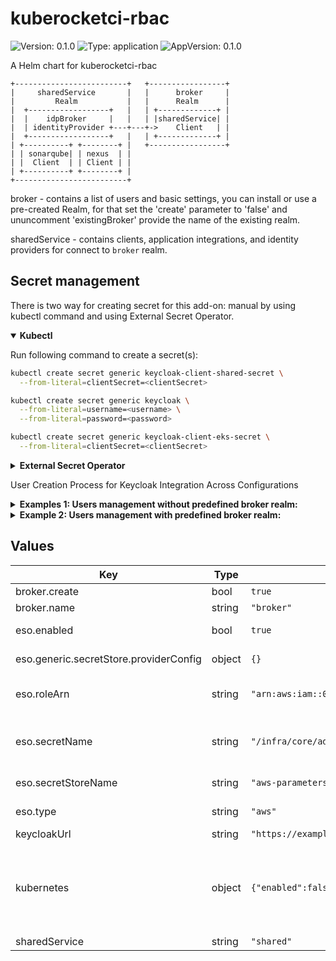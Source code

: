 # kuberocketci-rbac

![Version: 0.1.0](https://img.shields.io/badge/Version-0.1.0-informational?style=flat-square) ![Type: application](https://img.shields.io/badge/Type-application-informational?style=flat-square) ![AppVersion: 0.1.0](https://img.shields.io/badge/AppVersion-0.1.0-informational?style=flat-square)

A Helm chart for kuberocketci-rbac

```
+-------------------------+   +-----------------+
|     sharedService       |   |      broker     |
|         Realm           |   |      Realm      |
|  +------------------+   |   | +-------------+ |
|  |    idpBroker     |   |   | |sharedService| |
|  | identityProvider +---+---+->    Client   | |
|  +------------------+   |   | +-------------+ |
| +----------+ +--------+ |   +-----------------+
| | sonarqube| | nexus  | |
| |  Client  | | Client | |
| +----------+ +--------+ |
+-------------------------+
```

broker - contains a list of users and basic settings, you can install or use a pre-created Realm, for that set the 'create' parameter to 'false' and ununcomment 'existingBroker' provide the name of the existing realm.

sharedService - contains clients, application integrations, and identity providers for connect to `broker` realm.

## Secret management

There is two way for creating secret for this add-on: manual by using kubectl command and using External Secret Operator.

<details open>
<summary><b>Kubectl</b></summary>

Run following command to create a secret(s):
```bash
kubectl create secret generic keycloak-client-shared-secret \
  --from-literal=clientSecret=<clientSecret>
```

```bash
kubectl create secret generic keycloak \
  --from-literal=username=<username> \
  --from-literal=password=<password>
```

```bash
kubectl create secret generic keycloak-client-eks-secret \
  --from-literal=clientSecret=<clientSecret>
```

</details>

<details>
<summary><b>External Secret Operator</b></summary>

Update [values.yaml](values.yaml) to enable ESO:

```yaml
eso:
  # -- Install components of the ESO.
  enabled: true
```

AWS Parameter Store structure:

```json
{
  "keycloak-client-shared-secret":
    {
      "clientSecret": "<clientSecret>",
    },
  "keycloak":
    {
      "username": "<username>",
      "password": "<password>"
    },
  "keycloak-client-eks-secret":
    {
      "clientSecret": "<client>"
    }
}
```

</details>

User Creation Process for Keycloak Integration Across Configurations

<details>
<summary><b>Examples 1: Users management without predefined broker realm:</b></summary>

```
broker:
  # Create the broker realm with corresponding resources.
  create: true
  # If broker create parameter set to false operator create only a client for connection as Identity Provider,
  # in this case be sure you define correct Realm name.
  name: "broker"

# Realm creating for connecting and managing shared services clients, such as Nexus, Sonar, DefectDojo, etc.
sharedService: "shared"
```

Step-by-Step Guide to onboarding User:

Step 1: Create a New User in the `broker` Realm:
1. Go to the `broker` Realm.
2. Navigate `Users` tab and click `Add User` button.
3. Enter the following details:
  * Username: A unique `username` (e.g., `developer123`).
  * Email: The user's `email address` (e.g., `developer@example.com`).
  * First Name: The user's `first name` (e.g., `John`).
  * Last Name: The user's `last name` (e.g., `Doe`).
4. Click Save to save the user's details.
5. Go to the `Credentials` tab:
  * Click `Set Password` button.
  * Enter the new password twice.
    Note: If the password is fixed, toggle the Temporary switch to Off.
(Otherwise, the user will be prompted to change the password upon their first login).
6. Go to the Details tab:
   Copy the `User ID` and `Username`. These values will be required for the next step.

Step 2: Link the User in the `shared` Realm
1. Go to the `shared` Realm.
2. Open `Users` tab and click `Add User` button.
3. Set the same `username` from `step 1.3`.
4. Click Save to create the user.
5. Open the newly created user, go to the `Identity Provider` Links tab:
   Provide the following details from the `step 1.6`:
   * User ID: The `ID` of user copied from the Details tab in the `broker` Realm.
   * Username: The `Username` of user copied from the Details tab in the `broker` Realm.
   * Click `Link` to complete the association.

Step 3: Assign Groups to the User in the `shared` Realm
  - Open the user in the `shared` Realm.
  - Go to the `Groups` tab.
  - Click `Join Group`.
  - Select the `Developer` group and confirm the selection.

Step 4: Assign Roles to the User in the `shared` Realm
  - Go to the Role Mappings tab.
  - In the Available Roles section, select the roles required for the user (e.g., `sonar-developers`).
  - Click Assign to apply the roles.

Result: The user will now be able to:

- Access resources assigned to the `Developer` group.
- Log in to SonarQube with the `sonar-developers` role.

For more details on permissions and the platform's authentication model, refer to the documentation:
[KuberocketCI Documentation — Platform Authentication Model](https://docs.kuberocketci.io/docs/operator-guide/auth/platform-auth-model/)

</details>

<details>
<summary><b>Example 2: Users management with predefined broker realm:</b></summary>

```
broker:
  # Create the broker realm with corresponding resources.
  create: false
  # If broker create parameter set to false operator create only a client for connection as Identity Provider,
  # in this case be sure you define correct Realm name.

existingBroker: "project-realm"

sharedService: "shared"
```

Step-by-Step Guide to onboarding User:

(Optional step) if user does not exist in `project-broker` Realm:

1. Go to the `project-broker` Realm.
2. Navigate `Users` tab and click `Add User` button.
3. Enter the following details:
  * Username: A unique `username` (e.g., `developer123`).
  * Email: The user's `email address` (e.g., `developer@example.com`).
  * First Name: The user's `first name` (e.g., `John`).
  * Last Name: The user's `last name` (e.g., `Doe`).
4. Click Save to save the user's details.

Step 1: Copy `username` and `ID` from existing `project-broker` Realm:
1. Go to the `project-broker` Realm.
2. Select `Users` tab.
3. Enter the following details:
4. Go to the Details tab:
   Copy the `User ID` and `Username`. These values will be required for the next step.

Step 2: Link the User in the `shared` Realm
1. Go to the `shared` Realm.
2. Navigate `Users` tab and click `Add User` button.
3. Set the same `username` from `step 1.3`.
4. Click Save to create the user.
5. Open the newly created user, go to the `Identity Provider` Links tab:
   Provide the following details from the `step 1.4`:
   * User ID: The `ID` of user copied from the Details tab in the `broker` Realm.
   * Username: The `Username` of user copied from the Details tab in the `broker` Realm.
   * Click `Link` to complete the association.

Step 3: Assign Groups to the User in the `shared` Realm
  - Open the user in the `shared` Realm.
  - Go to the `Groups` tab.
  - Click `Join Group`.
  - Select the `Administrator` group and confirm the selection.

Step 4: Assign Roles to the User in the `shared` Realm
  - Go to the Role Mappings tab.
  - In the Available Roles section, select the roles required for the user (e.g., `sonar-administrators`).
  - Click Assign to apply the roles.

Result: The user will now be able to:

- Access resources assigned to the `Administrator` group.
- Log in to SonarQube with the `sonar-administrators` role.

For more details on permissions and the platform's authentication model, refer to the documentation:
[KuberocketCI Documentation — Platform Authentication Model](https://docs.kuberocketci.io/docs/operator-guide/auth/platform-auth-model/)

</details>

## Values

| Key | Type | Default | Description |
|-----|------|---------|-------------|
| broker.create | bool | `true` |  |
| broker.name | string | `"broker"` |  |
| eso.enabled | bool | `true` | Install components of the ESO. |
| eso.generic.secretStore.providerConfig | object | `{}` | Defines SecretStore provider configuration. |
| eso.roleArn | string | `"arn:aws:iam::012345678910:role/AWSIRSA_Shared_ExternalSecretOperatorAccess"` | Role ARN for the ExternalSecretOperator to assume. |
| eso.secretName | string | `"/infra/core/addons/kuberocketci-rbac"` | Value name in AWS ParameterStore, AWS SecretsManager or other Secret Store. |
| eso.secretStoreName | string | `"aws-parameterstore"` | Defines Secret Store name. |
| eso.type | string | `"aws"` | Defines provider type. One of `aws` or `generic`. |
| keycloakUrl | string | `"https://example.com"` |  |
| kubernetes | object | `{"enabled":false}` | This block enable the creation of Keycloak operator resources for the EKS OIDC configuration, such as client, client scope, and realm groups. |
| sharedService | string | `"shared"` |  |
